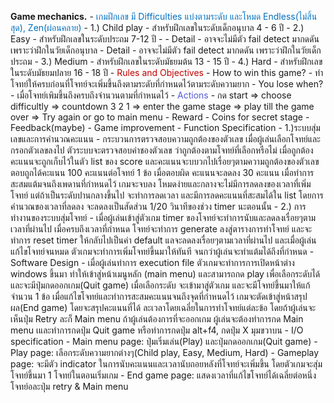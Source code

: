 **Game mechanics.**
	- <span style="color:rgb(0, 112, 192)">เกมฝึกเลข มี Difficulties แบ่งตามระดับ และโหมด Endless(ไม่สิ้นสุด), Zen(ผ่อนคลาย)</span>
		- 1.) Child play
			- สำหรับฝึกเลขในระดับเด็กอนุบาล 4 - 6 ปี
		- 2.) Easy
			- สำหรับฝึกเลขในระดับประถม 7-12 ปี
			- - Detail
				- อาจจะไม่มีตัว fail detect มากดดัน เพราะว่าฝึกในวัยเด็กอนุบาล
			- Detail
				- อาจจะไม่มีตัว fail detect มากดดัน เพราะว่าฝึกในวัยเด็กประถม
		- 3.) Medium
			- สำหรับฝึกเลขในระดับมัธยมต้น 13 - 15 ปี
		- 4.) Hard
			- สำหรับฝึกเลขในระดับมัธยมปลาย 16 - 18 ปี
	- <span style="color:rgb(192, 0, 0)">Rules and Objectives</span>
		- How to win this game?
			- ทำโจทย์ให้ครบก่อนที่โจทย์จะเพิ่มขึ้นถึงตามระดับที่กำหนดไว้ตามระดับความยาก
		- You lose when?
			- เมื่อโจทย์เพิมขึ้นถึงครบถึงจำนวนตามที่กำหนดไว้
	- <span style="color:rgb(86, 90, 215)">Actions</span>
			- กด start => choose difficultly => countdown 3 2 1 => enter the game stage => play till the game over => Try again or go to main menu
	- Reward
		- Coins for secret stage
	- Feedback(maybe)
		- Game improvement
	- Function Specification
		- 1.)ระบบสุ่มเลขและการคำนวณคะแนน
			- กระบวนการตรวจสอบความถูกต้องของตัวเลข เมื่อผู้เล่นเลือกโจทย์และกรอกตัวเลขลงไป ตัวระบบจะตรวจสอบค่าชองตัวเลข ว่าถูกต้องตามโจทย์ที่เลือกหรือไม่ เมื่อถูกต้อง คะแนนจะถูกเก็บไว้ในตัว list ของ score และคะแนนจะบบวกไปเรื่อยๆตามความถูกต้องของตัวเลข ตอบถูกได้คะแนน 100 คะแนนต่อโจทย์ 1 ข้อ เมื่อตอบผิด คะแนนจะลดลง 30 คะแนน เมื่อทำการสะสมแต้มจนถึงเพดานที่กำหนดไว้ เกมจะจบลง โหมดง่ายและกลางจะไม่มีการลดลงของเวลาที่เพิ่มโจทย์ แต่ถ้าเป็นระดับปานกลางขึ้นไป จะทำการลดเวลา และมีการลดคะแนนที่สะสมได้ใน list โดยการคำนวณของเวลาที่ลดลง จะลดลงเป็นสัดส่วน 1/20 วินาทีของช่วง timer นะตอนนั้น
		- 2.) การทำงานของระบบสุ่มโจทย์
			- เมื่อผู้เล่นเข้าสู่ตัวเกม timer ของโจทย์จะทำการนับและลดลงเรื่อยๆตามเวลาที่ผ่านไป เมื่อครบถึงเวลาที่กำหนด โจทย์จะทำการ generate ลงสู่ตารางการทำโจทย์ และจะทำการ reset timer ให้กลับไปเป็นค่า default แลจะลดลงเรื่อยๆตามเวลาที่ผ่านไป และเมื่อผู้เล่นแก้ไขโจทย์จนหมด ตัวเกมจะทำการเพิ่มโจทย์ขึ้นมาให้ทันที จนกว่าผู้เล่นจะทำแต้มได้ถึงที่กำหนด
	- Software Design
		- เมื่อผู้เล่นทำการ execution file ตัวเกมจะทำการการเปิดหน้าต่าง windows ขึ้นมา ทำให้เข้าสู่หน้าเมนูหลัก (main menu) และสามารถกด play เพื่อเลือกระดับได้ และจะมีปุ่มกดออกเกม(Quit game) เมื่อเลือกระดับ จะเข้ามาสู่ตัวเกม และจะมีโจทย์ขึ้นมาให้แก้จำนวน 1 ข้อ เมื่อแก้ไขโจทย์และทำการสะสมคะแนนจนถึงจุดที่กำหนดไว้ เกมจะตัดเข้าสู่หน้าสรุปผล(End game) โดยจะสรุปคะแนนที่ได้ ละเวลาโดยเฉลี่ยในการทำโจทย์แต่ละข้อ โดยถ้าผู้เล่นจะเห็นปุ่ม Retry ละก็ Main menu ถ้าผู้เล่นต้องการที่จะออกเกม ผู้เล่นจะต้องทำการกด Main menu เและทำการกดปุ่ม Quit game หรือทำการกดปุ่ม alt+f4, กดปุ่ม X มุมขวาบน
	- I/O specification
		- Main menu page: ปุ่มเริ่มเล่น(Play) และปุ่มกดออกเกม(Quit game)
		- Play page: เลือกระดับความยากต่างๆ(Child play, Easy, Medium, Hard)
		- Gameplay page: จะมีตัว indicator ในการนับคะแนนและเวลานับถอยหลังที่โจทย์จะเพิ่มขึ้น โดยตัวเกมจะสุ่มโจทย์ขึ้นมา 1 โจทย์ในตอนเริ่มเกม
		- End game page: แสดงเวลาที่แก้ไขโจทย์ได้เฉลี่ยต่อหนึ่งโจทย์อละปุ่ม retry & Main menu